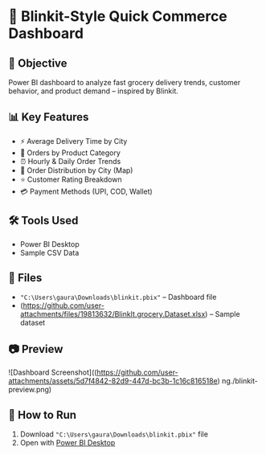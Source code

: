 # 🚀 Blinkit-Style Quick Commerce Dashboard

## 🎯 Objective
Power BI dashboard to analyze fast grocery delivery trends, customer behavior, and product demand – inspired by Blinkit.

## 📊 Key Features
- ⚡ Average Delivery Time by City
- 🛒 Orders by Product Category
- ⏰ Hourly & Daily Order Trends
- 📍 Order Distribution by City (Map)
- ⭐ Customer Rating Breakdown
- 💳 Payment Methods (UPI, COD, Wallet)

## 🛠 Tools Used
- Power BI Desktop
- Sample CSV Data

## 📁 Files
- `"C:\Users\gaura\Downloads\blinkit.pbix"` – Dashboard file
- (https://github.com/user-attachments/files/19813632/BlinkIt.grocery.Dataset.xlsx)
– Sample dataset


## 📷 Preview
![Dashboard Screenshot]((https://github.com/user-attachments/assets/5d7f4842-82d9-447d-bc3b-1c16c816518e)
ng./blinkit-preview.png)

## 🚀 How to Run
1. Download `"C:\Users\gaura\Downloads\blinkit.pbix"` file
2. Open with [Power BI Desktop](https://powerbi.microsoft.com/en-us/desktop/)
